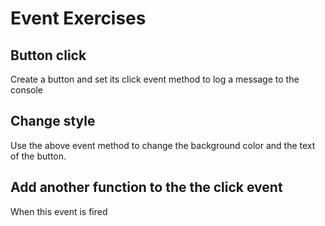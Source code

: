 # Event Exercises

## Button click

Create a button and set its click event method to log a message to the console

## Change style

Use the above event method to change the background color and the text of the button.

## Add another function to the the click event

When this event is fired


